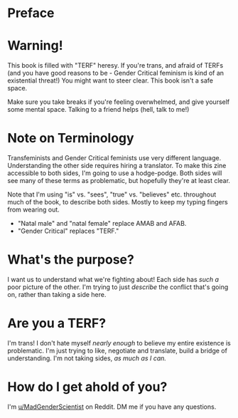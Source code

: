 # Preface

# Warning!

This book is filled with "TERF" heresy. If you're trans, and afraid of TERFs (and you have good reasons to be - Gender Critical feminism is kind of an existential threat!) You might want to steer clear. This book isn't a safe space.

Make sure you take breaks if you're feeling overwhelmed, and give yourself some mental space. Talking to a friend helps (hell, talk to me!)

# Note on Terminology

Transfeminists and Gender Critical feminists use very different language. Understanding the other side requires hiring a translator. To make this zine accessible to both sides, I'm going to use a hodge-podge. Both sides will see many of these terms as problematic, but hopefully they're at least clear.

Note that I'm using "is" vs. "sees", "true" vs. "believes" etc. throughout much of the book, to describe both sides. Mostly to keep my typing fingers from wearing out.

* "Natal male" and "natal female" replace AMAB and AFAB.
* "Gender Critical" replaces "TERF."

# What's the purpose?

I want us to understand what we're fighting about! Each side has *such a* poor picture of the other. I'm trying to just *describe* the conflict that's going on, rather than taking a side here.

# Are you a TERF?

I'm trans! I don't hate myself *nearly enough* to believe my entire existence is problematic. I'm just trying to like, negotiate and translate, build a bridge of understanding. I'm not taking sides, *as much as I can.*

# How do I get ahold of you?

I'm [u/MadGenderScientist](https://www.reddit.com/user/MadGenderScientist) on Reddit. DM me if you have any questions.
